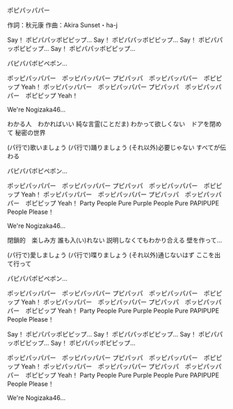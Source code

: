 ポピパッパパー

作詞：秋元康
作曲：Akira Sunset・ha-j

Say！ ポピパパッポピピップ…
Say！ ポピパパッポピピップ…
Say！ ポピパパッポピピップ…
Say！ ポピパパッポピピップ…

パピパパポピペポン…

ポッピパッパパー　ポッピパッパパー
プピパッパ　ポッピパッパパー　ポピピップ Yeah！
ポッピパッパパー　ポッピパッパパー
プピパッパ　ポッピパッパパー　ポピピップ Yeah！

We're Nogizaka46…

わかる人　わかればいい
純な言霊(ことだま)
わかって欲しくない　ドアを閉めて
秘密の世界

(パ行で)歌いましょう
(パ行で)踊りましょう
(それ以外)必要じゃない
すべてが伝わる

パピパパポピペポン…

ポッピパッパパー　ポッピパッパパー
プピパッパ　ポッピパッパパー　ポピピップ Yeah！
ポッピパッパパー　ポッピパッパパー
プピパッパ　ポッピパッパパー　ポピピップ Yeah！
Party People Pure
Purple People Pure
PAPIPUPE People Please！

We're Nogizaka46…

閉鎖的　楽しみ方
誰も入(い)れない
説明しなくてもわかり合える
壁を作って…

(パ行で)愛しましょう
(パ行で)喋りましょう
(それ以外)通じないはず
ここを出て行って

パピパパポピペポン…

ポッピパッパパー　ポッピパッパパー
プピパッパ　ポッピパッパパー　ポピピップ Yeah！
ポッピパッパパー　ポッピパッパパー
プピパッパ　ポッピパッパパー　ポピピップ Yeah！
Party People Pure
Purple People Pure
PAPIPUPE People Please！

Say！ ポピパパッポピピップ…
Say！ ポピパパッポピピップ…
Say！ ポピパパッポピピップ…
Say！ ポピパパッポピピップ…

ポッピパッパパー　ポッピパッパパー
プピパッパ　ポッピパッパパー　ポピピップ Yeah！
ポッピパッパパー　ポッピパッパパー
プピパッパ　ポッピパッパパー　ポピピップ Yeah！
Party People Pure
Purple People Pure
PAPIPUPE People Please！

We're Nogizaka46…